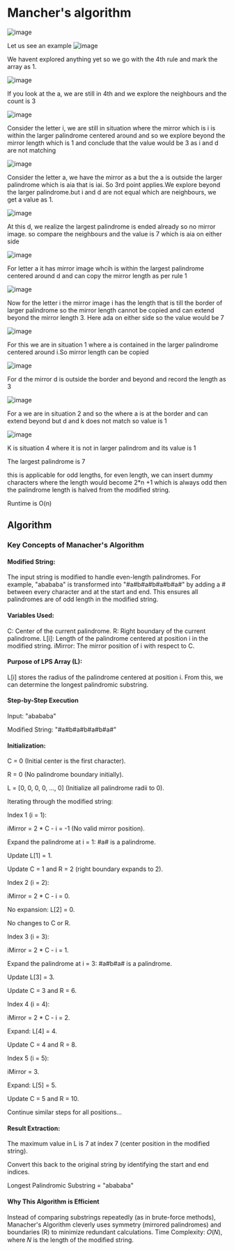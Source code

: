# Mancher's algorithm
![image](https://github.com/user-attachments/assets/20a3b293-6461-4f8c-80b9-31392cc393a2)

Let us see an example
![image](https://github.com/user-attachments/assets/d13d5452-e138-4315-8de5-1249da4d2726)

We havent explored anything yet so we go with the 4th rule  and mark the array as 1.

![image](https://github.com/user-attachments/assets/4c4a6912-f329-4ef0-a450-8fcc83a4d4c0)

If you look at the a, we are still in 4th and we explore the neighbours and the count is 3


![image](https://github.com/user-attachments/assets/06134be0-1f8c-4d26-a84c-0ffb3026b280)

Consider the letter i, we are still in situation where the mirror which is i is within the larger palindrome centered around and so we explore beyond the mirror length which is 1 and conclude that the value would be 3 as i and d are not matching

![image](https://github.com/user-attachments/assets/3f7c3e58-8a68-4af1-8227-17ff4da37f5a)

Consider the letter a, we have the mirror as a but the a is outside the larger palindrome which is aia that is iai. So 3rd point applies.We explore beyond the larger palindrome.but i and d are not equal which are neighbours, we get a value as 1.

![image](https://github.com/user-attachments/assets/8a051ed7-e9b1-4ef3-b338-13adb5831a2e)

At this d, we realize the largest palindrome is ended already so no mirror image. so compare the neighbours and the value is 7 which is aia on either side

![image](https://github.com/user-attachments/assets/3bc24458-8c76-4c51-a5f6-b7478cbd3306)

For letter a it has mirror image whcih is within the largest palindrome centered around d and can copy the mirror length as per rule 1

![image](https://github.com/user-attachments/assets/7a018b31-5fde-4be0-a9c5-babce21df008)

Now for the letter i the mirror image i has the length that is till the border of larger palindrome so the mirror length cannot be copied and can extend beyond the mirror length 3. Here ada on either side so the value would be 7

![image](https://github.com/user-attachments/assets/b826d8d2-cb86-477f-bf81-29eff475f2fe)

For this we are in situation 1 where a is contained in the larger palindrome centered around i.So mirror length can be copied

![image](https://github.com/user-attachments/assets/912ba2f8-dad5-4e1c-9626-2402dc43fac0)

For d the mirror d is outside the border and beyond and record the length as 3

![image](https://github.com/user-attachments/assets/4de15c07-a525-4ebb-936e-97344290798f)

For a we are in situation 2 and so the where a is at the border and can extend beyond but d and k does not match so value is 1

![image](https://github.com/user-attachments/assets/04586def-0b0a-4223-9388-d2a6791ed9e6)

K is situation 4 where it is not in larger palindrom and its value is 1

The largest palindrome is 7

this is applicable for odd lengths, for even length, we can insert dummy characters where the length would become 2*n +1 which is always odd then the palindrome length is halved from the modified string.


Runtime is O(n)

## Algorithm

### Key Concepts of Manacher's Algorithm
#### Modified String:
The input string is modified to handle even-length palindromes. For example, "abababa" is transformed into "#a#b#a#b#a#b#a#" by adding a # between every character and at the start and end. This ensures all palindromes are of odd length in the modified string.

#### Variables Used:

C: Center of the current palindrome.
R: Right boundary of the current palindrome.
L[i]: Length of the palindrome centered at position i in the modified string.
iMirror: The mirror position of i with respect to C.
#### Purpose of LPS Array (L):
L[i] stores the radius of the palindrome centered at position i. From this, we can determine the longest palindromic substring.

#### Step-by-Step Execution
Input: "abababa"

Modified String: "#a#b#a#b#a#b#a#"

#### Initialization:
C = 0 (Initial center is the first character).

R = 0 (No palindrome boundary initially).

L = [0, 0, 0, 0, ..., 0] (Initialize all palindrome radii to 0).

Iterating through the modified string:

Index 1 (i = 1):

iMirror = 2 * C - i = -1 (No valid mirror position).

Expand the palindrome at i = 1: #a# is a palindrome.

Update L[1] = 1.

Update C = 1 and R = 2 (right boundary expands to 2).

Index 2 (i = 2):

iMirror = 2 * C - i = 0.

No expansion: L[2] = 0.

No changes to C or R.

Index 3 (i = 3):

iMirror = 2 * C - i = 1.

Expand the palindrome at i = 3: #a#b#a# is a palindrome.

Update L[3] = 3.

Update C = 3 and R = 6.

Index 4 (i = 4):

iMirror = 2 * C - i = 2.

Expand: L[4] = 4.

Update C = 4 and R = 8.

Index 5 (i = 5):

iMirror = 3.

Expand: L[5] = 5.

Update C = 5 and R = 10.

Continue similar steps for all positions...

#### Result Extraction:
The maximum value in L is 7 at index 7 (center position in the modified string).

Convert this back to the original string by identifying the start and end indices.

Longest Palindromic Substring = "abababa"

#### Why This Algorithm is Efficient
Instead of comparing substrings repeatedly (as in brute-force methods), Manacher's Algorithm cleverly uses symmetry (mirrored palindromes) and boundaries (R) to minimize redundant calculations.
Time Complexity: 𝑂(𝑁), where  𝑁 is the length of the modified string.




